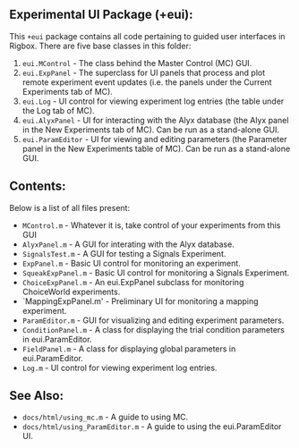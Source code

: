 ## Experimental UI Package (+eui):
This `+eui` package contains all code pertaining to guided user interfaces in Rigbox.
There are five base classes in this folder:

1. `eui.MControl` - The class behind the Master Control (MC) GUI.  
2. `eui.ExpPanel` - The superclass for UI panels that process and plot remote experiment event updates (i.e. the panels under the Current Experiments tab of MC).
3. `eui.Log` - UI control for viewing experiment log entries (the table under the Log tab of MC).
4. `eui.AlyxPanel` - UI for interacting with the Alyx database (the Alyx panel in the New Experiments tab of MC).  Can be run as a stand-alone GUI.
5. `eui.ParamEditor` - UI for viewing and editing parameters (the Parameter panel in the New Experiments table of MC).  Can be run as a stand-alone GUI.
    
## Contents:

Below is a list of all files present:

- `MControl.m` - Whatever it is, take control of your experiments from this GUI
- `AlyxPanel.m` - A GUI for interating with the Alyx database.
- `SignalsTest.m` - A GUI for testing a Signals Experiment.
- `ExpPanel.m` - Basic UI control for monitoring an experiment.
- `SqueakExpPanel.m` - Basic UI control for monitoring a Signals Experiment.
- `ChoiceExpPanel.m` - An eui.ExpPanel subclass for monitoring ChoiceWorld experiments.
- `MappingExpPanel.m' - Preliminary UI for monitoring a mapping experiment.
- `ParamEditor.m` - GUI for visualizing and editing experiment parameters.
- `ConditionPanel.m` - A class for displaying the trial condition parameters in eui.ParamEditor.
- `FieldPanel.m` - A class for displaying global parameters in eui.ParamEditor.
- `Log.m` - UI control for viewing experiment log entries.

## See Also:

- `docs/html/using_mc.m` - A guide to using MC.
- `docs/html/using_ParamEditor.m` - A guide to using the eui.ParamEditor UI.
